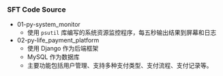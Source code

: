 ### SFT Code Source

- 01-py-system_monitor
  - 使用 `psutil` 库编写的系统资源监控程序，每五秒输出结果到屏幕和日志
- 02-py-life_payment_platform
    - 使用 Django 作为后端框架
    - MySQL 作为数据库
    - 主要功能包括用户管理、支持多种支付类型、支付流程、支付记录等。